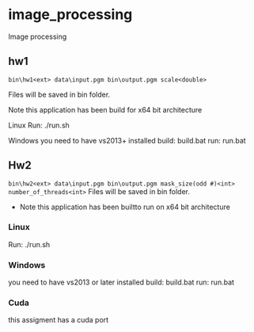 # image_processing
Image processing 

## hw1

`bin\hw1<ext> data\input.pgm bin\output.pgm scale<double>`

Files will be saved in bin folder.

Note this application has been build for x64 bit architecture 

Linux 
Run: ./run.sh

Windows 
you need to have vs2013+ installed
build: build.bat
run: run.bat

## Hw2 
`bin\hw2<ext> data\input.pgm bin\output.pgm mask_size(odd #)<int> number_of_threads<int>`
Files will be saved in bin folder.

* Note this application has been builtto run on x64 bit architecture

### Linux 
Run: ./run.sh

### Windows 
you need to have vs2013 or later installed
build: build.bat
run: run.bat

### Cuda 
this assigment has a cuda port 
